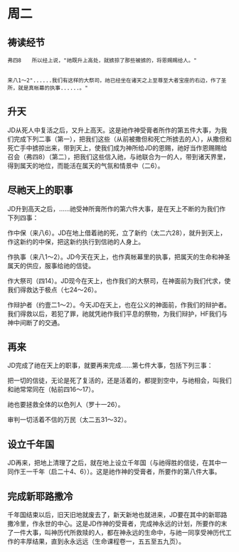 # 周二

## 祷读经节
```
弗四8　　所以经上说，"祂既升上高处，就掳掠了那些被掳的，将恩赐赐给人。"


来八1～2"......我们有这样的大祭司，祂已经坐在诸天之上至尊至大者宝座的右边，作了圣所，就是真帐幕的执事......。"
```
## 升天

JD从死人中复活之后，又升上高天。这是祂作神受膏者所作的第五件大事，为我们完成下列二事（第一），把我们这些（从前被撒但和死亡所掳去的人），从撒但和死亡手中掳掠出来，带到天上，使我们成为神所给JD的恩赐，祂好当作恩赐赐给召会（弗四8）（第二），把我们这些信入祂，与祂联合为一的人，带到诸天界里，得到属天的地位，而能活在属天的气氛和情景中（二6）。

## 尽祂天上的职事

JD升到高天之后，......祂受神所膏所作的第六件大事，是在天上不断的为我们作下列四事：

作中保（来八6）。JD在地上借着祂的死，立了新约（太二六28），就升到天上，作这新约的中保，把这新约执行到信祂的人身上。

作执事（来八1～2）。JD今天在天上，也作真帐幕里的执事，把属天的生命和神圣属天的供应，服事给祂的信徒。

作大祭司（四14）。JD现今在天上，也作我们的大祭司，在神面前为我们代求，使我们得救达于极点（七24～26）。

作辩护者（约壹二1～2）。今天JD在天上，也在公义的神面前，作我们的辩护者。我们得救以后，若犯了罪，祂就凭祂作我们平息的祭物，为我们辩护，HF我们与神中间断了的交通。

## 再来

JD完成了祂在天上的职事，就要再来完成......第七件大事，包括下列三事：

把一切的信徒，无论是死了复活的，还是活着的，都提到空中，与祂相会，叫我们和祂常常同在（帖前四16～17）。

祂也要拯救全体的以色列人（罗十一26）。

审判一切活着不信的万民（太二五31～32）。

## 设立千年国

JD再来，把地上清理了之后，就在地上设立千年国（与祂得胜的信徒，在其中一同作王一千年（启二十4、6））。这是祂作神的受膏者，所要作的第八件大事。

## 完成新耶路撒冷

千年国结束以后，旧天旧地就废去了，新天新地也就进来，JD要在其中的新耶路撒冷里，作永世的中心。这是JD作神的受膏者，完成神永远的计划，所要作的末了一件大事，叫神历代所救赎的人，都在神永远的生命中，与祂一同享受神历代工作的丰厚结果，直到永永远远（生命课程卷一，五五至五九页）。
